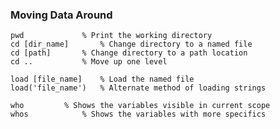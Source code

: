 ### Moving Data Around

	pwd 			% Print the working directory
	cd [dir_name]		% Change directory to a named file
	cd [path]		% Change directory to a path location
	cd ..			% Move up one level

	load [file_name]	% Load the named file
	load('file_name')	% Alternate method of loading strings

	who			% Shows the variables visible in current scope
	whos			% Shows the variables with more specifics
